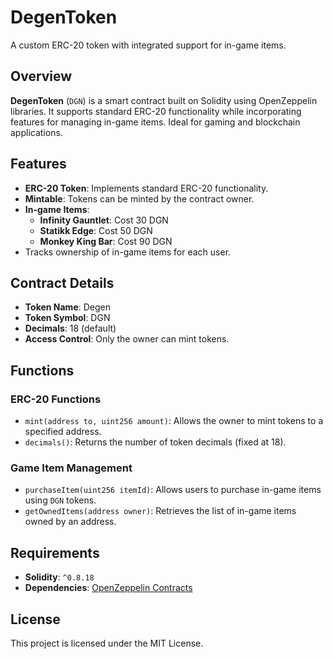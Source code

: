 # DegenToken

A custom ERC-20 token with integrated support for in-game items.

## Overview

**DegenToken** (`DGN`) is a smart contract built on Solidity using OpenZeppelin libraries. It supports standard ERC-20 functionality while incorporating features for managing in-game items. Ideal for gaming and blockchain applications.

## Features

- **ERC-20 Token**: Implements standard ERC-20 functionality.
- **Mintable**: Tokens can be minted by the contract owner.
- **In-game Items**:
  - **Infinity Gauntlet**: Cost 30 DGN
  - **Statikk Edge**: Cost 50 DGN
  - **Monkey King Bar**: Cost 90 DGN
- Tracks ownership of in-game items for each user.

## Contract Details

- **Token Name**: Degen
- **Token Symbol**: DGN
- **Decimals**: 18 (default)
- **Access Control**: Only the owner can mint tokens.

## Functions

### ERC-20 Functions
- `mint(address to, uint256 amount)`: Allows the owner to mint tokens to a specified address.
- `decimals()`: Returns the number of token decimals (fixed at 18).

### Game Item Management
- `purchaseItem(uint256 itemId)`: Allows users to purchase in-game items using `DGN` tokens.
- `getOwnedItems(address owner)`: Retrieves the list of in-game items owned by an address.

## Requirements

- **Solidity**: `^0.8.18`
- **Dependencies**: [OpenZeppelin Contracts](https://openzeppelin.com/contracts/)

## License

This project is licensed under the MIT License.
